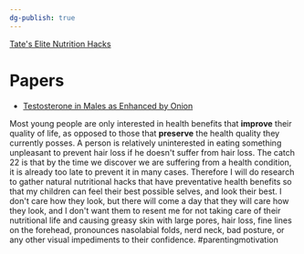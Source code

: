 ```yaml
---
dg-publish: true
---
```


[Tate's Elite Nutrition Hacks](https://www.youtube.com/shorts/UUB8ntjspkA)

# Papers
* [Testosterone in Males as Enhanced by Onion](https://www.mdpi.com/2218-273X/9/2/75)

Most young people are only interested in health benefits that **improve** their quality of life, as opposed to those that **preserve** the health quality they currently posses. A person is relatively uninterested in eating something unpleasant to prevent hair loss if he doesn't suffer from hair loss. The catch 22 is that by the time we discover we are suffering from a health condition, it is already too late to prevent it in many cases. Therefore I will do research to gather natural nutritional hacks that have preventative health benefits so that my children can feel their best possible selves, and look their best. I don't care how they look, but there will come a day that they will care how they look, and I don't want them to resent me for not taking care of their nutritional life and causing greasy skin with large pores, hair loss, fine lines on the forehead, pronounces nasolabial folds, nerd neck, bad posture, or any other visual impediments to their confidence. #parentingmotivation 

